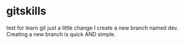 # gitskills
test for learn git
just a little change
I create a new branch named dev.
Creating a new branch is quick AND simple.
